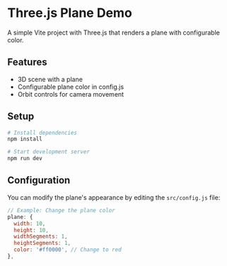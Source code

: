 # Three.js Plane Demo

A simple Vite project with Three.js that renders a plane with configurable color.

## Features
- 3D scene with a plane
- Configurable plane color in config.js
- Orbit controls for camera movement

## Setup

```bash
# Install dependencies
npm install

# Start development server
npm run dev
```

## Configuration

You can modify the plane's appearance by editing the `src/config.js` file:

```js
// Example: Change the plane color
plane: {
  width: 10,
  height: 10,
  widthSegments: 1,
  heightSegments: 1,
  color: '#ff0000', // Change to red
},
``` 